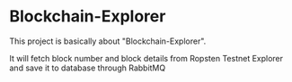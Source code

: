 # Blockchain-Explorer

This project is basically about "Blockchain-Explorer".

It will fetch block number and block details from Ropsten Testnet Explorer and save it to database through RabbitMQ
